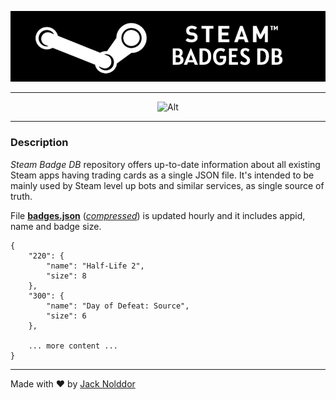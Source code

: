 <div align="center">

![Alt](https://github.com/nolddor/steam-badges-db/raw/main/resources/banner.png "Steam Badges DB")

</div>

---

<div align="center">

![Alt](https://repobeats.axiom.co/api/embed/172037d379e6f08cdcefa56905abf10a8ab8b5f2.svg "Repobeats analytics image")

</div>

---
### Description

_Steam Badge DB_ repository offers up-to-date information about all existing Steam apps having trading cards as a single JSON file. It's intended to be mainly used by Steam level up bots and similar services, as single source of truth.

File **[badges.json](https://github.com/nolddor/steam-badges-db/raw/main/data/badges.json)** (_[compressed](https://github.com/nolddor/steam-badges-db/raw/main/data/badges.min.json)_) is updated hourly and it includes appid, name and badge size.
```
{
    "220": {
        "name": "Half-Life 2",
        "size": 8
    },
    "300": {
        "name": "Day of Defeat: Source",
        "size": 6
    },

    ... more content ...
}
```

---
Made with :heart: by [Jack Nolddor](https://steamcommunity.com/id/nolddor)
